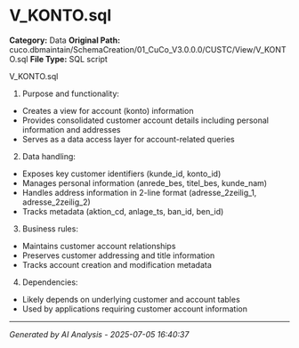 # V_KONTO.sql

**Category:** Data
**Original Path:** cuco.dbmaintain/SchemaCreation/01_CuCo_V3.0.0.0/CUSTC/View/V_KONTO.sql
**File Type:** SQL script

V_KONTO.sql
1. Purpose and functionality:
- Creates a view for account (konto) information
- Provides consolidated customer account details including personal information and addresses
- Serves as a data access layer for account-related queries

2. Data handling:
- Exposes key customer identifiers (kunde_id, konto_id)
- Manages personal information (anrede_bes, titel_bes, kunde_nam)
- Handles address information in 2-line format (adresse_2zeilig_1, adresse_2zeilig_2)
- Tracks metadata (aktion_cd, anlage_ts, ban_id, ben_id)

3. Business rules:
- Maintains customer account relationships
- Preserves customer addressing and title information
- Tracks account creation and modification metadata

4. Dependencies:
- Likely depends on underlying customer and account tables
- Used by applications requiring customer account information

---
*Generated by AI Analysis - 2025-07-05 16:40:37*
